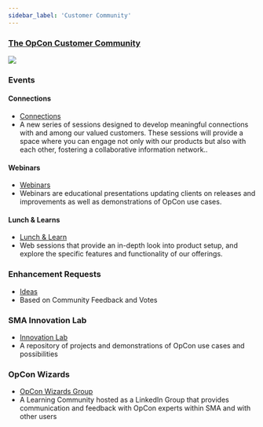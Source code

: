 ```yaml
---
sidebar_label: 'Customer Community'
---
```


### <a href="https://community.smatechnologies.com/" target="_blank">The OpCon Customer Community</a>

![](../static/imgbasic/customer_community.png)

### Events

#### Connections

* <a href="https://community.smatechnologies.com/events?tab=upcoming&type=SMA%20Connections" target="_blank">Connections</a>
* A new series of sessions designed to develop meaningful connections with and among our valued customers. These sessions will provide a space where you can engage not only with our products but also with each other, fostering a collaborative information network..

#### Webinars

* <a href="https://community.smatechnologies.com/events?tab=upcoming&type=Webinars" target="_blank">Webinars</a>
* Webinars are educational presentations updating clients on releases and improvements as well as demonstrations of OpCon use cases.

#### Lunch & Learns

* <a href="https://community.smatechnologies.com/events?tab=upcoming&type=Lunch%20%26%20Learn" target="_blank">Lunch & Learn</a>
* Web sessions that provide an in-depth look into product setup, and explore the specific features and functionality of our offerings.

### Enhancement Requests
* <a href="https://community.smatechnologies.com/ideas" target="_blank">Ideas</a>
* Based on Community Feedback and Votes

### SMA Innovation Lab

* <a href="https://github.com/SMATechnologies" target="_blank">Innovation Lab</a>
* A repository of projects and demonstrations of OpCon use cases and possibilities

### OpCon Wizards

* <a href="https://www.linkedin.com/groups/12274641" target="_blank">OpCon Wizards Group</a>
* A Learning Community hosted as a LinkedIn Group that provides communication and feedback with OpCon experts within SMA and with other users
